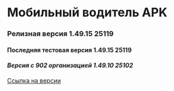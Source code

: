 # Мобильный водитель APK

### Релизная версия 1.49.15 25119

#### Последняя тестовая версия 1.49.15 25119

#### _Версия с 902 организацией 1.49.10 25102_

[Ссылка на версии](https://github.com/PanteoPro/driver_protek/releases)
